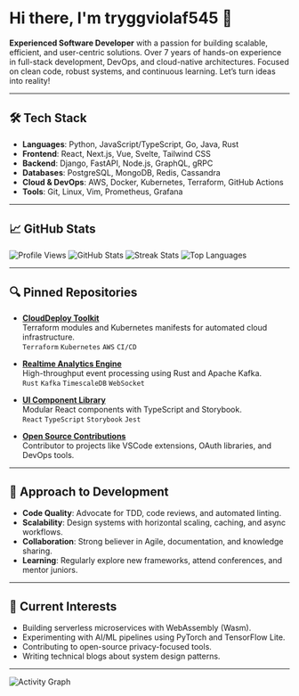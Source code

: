 # Hi there, I'm tryggviolaf545 👋

**Experienced Software Developer** with a passion for building scalable, efficient, and user-centric solutions. Over 7 years of hands-on experience in full-stack development, DevOps, and cloud-native architectures. Focused on clean code, robust systems, and continuous learning. Let’s turn ideas into reality!

---

## 🛠️ Tech Stack

- **Languages**: Python, JavaScript/TypeScript, Go, Java, Rust
- **Frontend**: React, Next.js, Vue, Svelte, Tailwind CSS
- **Backend**: Django, FastAPI, Node.js, GraphQL, gRPC
- **Databases**: PostgreSQL, MongoDB, Redis, Cassandra
- **Cloud & DevOps**: AWS, Docker, Kubernetes, Terraform, GitHub Actions
- **Tools**: Git, Linux, Vim, Prometheus, Grafana

---

## 📈 GitHub Stats

![Profile Views](https://komarev.com/ghpvc/?username=tryggviolaf545&color=blueviolet)
![GitHub Stats](https://github-readme-stats.vercel.app/api?username=tryggviolaf545&show_icons=true&theme=radical&hide_title=true)
![Streak Stats](https://github-readme-streak-stats.herokuapp.com/?user=tryggviolaf545&theme=radical)
![Top Languages](https://github-readme-stats.vercel.app/api/top-langs/?username=tryggviolaf545&layout=compact&theme=radical&langs_count=6)

---

## 🔍 Pinned Repositories

- **[CloudDeploy Toolkit](https://github.com/tryggviolaf545/clouddeploy-toolkit)**  
  Terraform modules and Kubernetes manifests for automated cloud infrastructure.  
  `Terraform` `Kubernetes` `AWS` `CI/CD`

- **[Realtime Analytics Engine](https://github.com/tryggviolaf545/realtime-analytics)**  
  High-throughput event processing using Rust and Apache Kafka.  
  `Rust` `Kafka` `TimescaleDB` `WebSocket`

- **[UI Component Library](https://github.com/tryggviolaf545/ui-core)**  
  Modular React components with TypeScript and Storybook.  
  `React` `TypeScript` `Storybook` `Jest`

- **[Open Source Contributions](https://github.com/tryggviolaf545?tab=repositories&q=contrib)**  
  Contributor to projects like VSCode extensions, OAuth libraries, and DevOps tools.

---

## 🚀 Approach to Development

- **Code Quality**: Advocate for TDD, code reviews, and automated linting.
- **Scalability**: Design systems with horizontal scaling, caching, and async workflows.
- **Collaboration**: Strong believer in Agile, documentation, and knowledge sharing.
- **Learning**: Regularly explore new frameworks, attend conferences, and mentor juniors.

---

## 🌱 Current Interests

- Building serverless microservices with WebAssembly (Wasm).
- Experimenting with AI/ML pipelines using PyTorch and TensorFlow Lite.
- Contributing to open-source privacy-focused tools.
- Writing technical blogs about system design patterns.

---

![Activity Graph](https://github-readme-activity-graph.vercel.app/graph?username=tryggviolaf545&theme=react-dark&hide_border=true&area=true)
